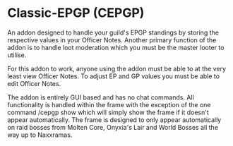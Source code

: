 # Classic-EPGP (CEPGP)
An addon designed to handle your guild's EPGP standings by storing the respective values in your Officer Notes. Another primary function of the addon is to handle loot moderation which you must be the master looter to utilise.

For this addon to work, anyone using the addon must be able to at the very least view Officer Notes. To adjust EP and GP values you must be able to edit Officer Notes.

The addon is entirely GUI based and has no chat commands. All functionality is handled within the frame with the exception of the one command /cepgp show which will simply show the frame if it doesn't appear automatically.
The frame is designed to only appear automatically on raid bosses from Molten Core, Onyxia's Lair and World Bosses all the way up to Naxxramas.
